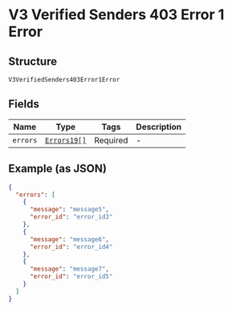 
# V3 Verified Senders 403 Error 1 Error

## Structure

`V3VerifiedSenders403Error1Error`

## Fields

| Name | Type | Tags | Description |
|  --- | --- | --- | --- |
| `errors` | [`Errors19[]`](../../doc/models/errors-19.md) | Required | - |

## Example (as JSON)

```json
{
  "errors": [
    {
      "message": "message5",
      "error_id": "error_id3"
    },
    {
      "message": "message6",
      "error_id": "error_id4"
    },
    {
      "message": "message7",
      "error_id": "error_id5"
    }
  ]
}
```

